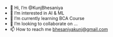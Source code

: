 - 👋 Hi, I’m @KunjBhesaniya
- 👀 I’m interested in AI & ML
- 🌱 I’m currently learning BCA Course
- 💞️ I’m looking to collaborate on ...
- 📫 How to reach me bhesaniyakunj@gmail.com

<!---
KunjBhesaniya/KunjBhesaniya is a ✨ special ✨ repository because its `README.md` (this file) appears on your GitHub profile.
You can click the Preview link to take a look at your changes.
--->
